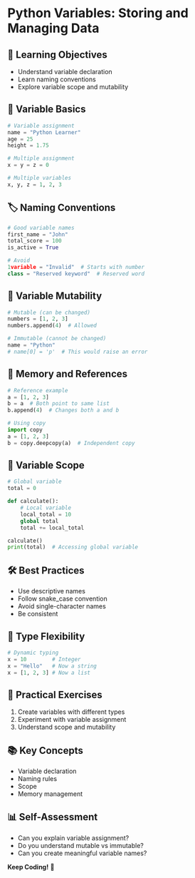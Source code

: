 ﻿# Python Variables: Storing and Managing Data

## 🎯 Learning Objectives
- Understand variable declaration
- Learn naming conventions
- Explore variable scope and mutability

## 📝 Variable Basics
```python
# Variable assignment
name = "Python Learner"
age = 25
height = 1.75

# Multiple assignment
x = y = z = 0

# Multiple variables
x, y, z = 1, 2, 3
```

## 🏷️ Naming Conventions
```python
# Good variable names
first_name = "John"
total_score = 100
is_active = True

# Avoid
1variable = "Invalid"  # Starts with number
class = "Reserved keyword"  # Reserved word
```

## 🔄 Variable Mutability
```python
# Mutable (can be changed)
numbers = [1, 2, 3]
numbers.append(4)  # Allowed

# Immutable (cannot be changed)
name = "Python"
# name[0] = 'p'  # This would raise an error
```

## 🧠 Memory and References
```python
# Reference example
a = [1, 2, 3]
b = a  # Both point to same list
b.append(4)  # Changes both a and b

# Using copy
import copy
a = [1, 2, 3]
b = copy.deepcopy(a)  # Independent copy
```

## 🚨 Variable Scope
```python
# Global variable
total = 0

def calculate():
    # Local variable
    local_total = 10
    global total
    total += local_total

calculate()
print(total)  # Accessing global variable
```

## 🛠 Best Practices
- Use descriptive names
- Follow snake_case convention
- Avoid single-character names
- Be consistent

## 🎲 Type Flexibility
```python
# Dynamic typing
x = 10        # Integer
x = "Hello"   # Now a string
x = [1, 2, 3] # Now a list
```

## 🚀 Practical Exercises
1. Create variables with different types
2. Experiment with variable assignment
3. Understand scope and mutability

## 📚 Key Concepts
- Variable declaration
- Naming rules
- Scope
- Memory management

## 📊 Self-Assessment
- Can you explain variable assignment?
- Do you understand mutable vs immutable?
- Can you create meaningful variable names?

**Keep Coding!** 🐍

